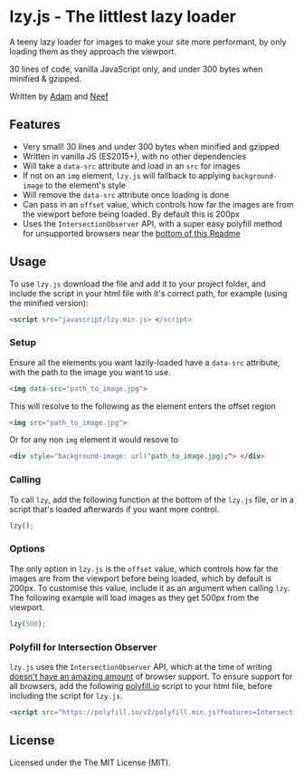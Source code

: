 # lzy.js - The littlest lazy loader
A teeny lazy loader for images to make your site more performant, by only loading them as they approach the viewport.

30 lines of code, vanilla JavaScript only, and under 300 bytes when minified & gzipped.

Written by [Adam](https://github.com/adamduncan) and [Neef](https://github.com/neefrehman)


## Features
* Very small! 30 lines and under 300 bytes when minified and gzipped
* Written in vanilla JS (ES2015+), with no other dependencies
* Will take a `data-src` attribute and load in an `src` for images
* If not on an `img` element, `lzy.js` will fallback to applying `background-image` to the element's style
* Will remove the `data-src` attribute once loading is done
* Can pass in an `offset` value, which controls how far the images are from the viewport before being loaded. By default this is 200px
* Uses the `IntersectionObserver` API, with a super easy polyfill method for unsupported browsers near the [bottom of this Readme](#polyfill-for-intersection-observer)


## Usage
To use `lzy.js` download the file and add it to your project folder, and include the script in your html file with it's correct path, for example (using the minified version):
```html
<script src="javascript/lzy.min.js> </script>
 ```


### Setup
Ensure all the elements you want lazily-loaded have a `data-src` attribute, with the path to the image you want to use.
```html
<img data-src="path_to_image.jpg">
```
This will resolve to the following as the element enters the offset region
```html
<img src="path_to_image.jpg">
```

Or for any non `img` element it would resove to
```html
<div style="background-image: url("path_to_image.jpg);"> </div>
```


### Calling
To call `lzy`, add the following function at the bottom of the `lzy.js` file, or in a script that's loaded afterwards if you want more control.
```javascript
lzy();
 ```


### Options
The only option in `lzy.js` is the `offset` value, which controls how far the images are from the viewport before being loaded, which by default is 200px. To customise this value, include it as an argument when calling `lzy`. The following example will load images as they get 500px from the viewport.
```javascript
lzy(500);
 ```


### Polyfill for Intersection Observer
`lzy.js` uses the `IntersectionObserver` API, which at the time of writing [doesn't have an amazing amount](https://caniuse.com/#feat=intersectionobserver) of browser support. To ensure support for all browsers, add the following [polyfill.io](https://polyfill.io/) script to your html file, before including the script for `lzy.js`.
```html
<script src="https://polyfill.io/v2/polyfill.min.js?features=IntersectionObserver"> </script>
 ```


## License
Licensed under the The MIT License (MIT).
